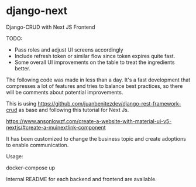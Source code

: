 # django-next
Django-CRUD with Next JS Frontend

TODO:
- Pass roles and adjust UI screens accordingly
- Include refresh token or similar flow since token expires quite fast. 
- Some overall UI improvements on the table to treat the ingredients better. 

The following code was made in less than a day. It's a fast development that compresses a lot of features and tries to balance best practices, so there will be comments about potential improvements.

This is using https://github.com/juanbenitezdev/django-rest-framework-crud as base and following this tutorial for Next Js.

https://www.ansonlowzf.com/create-a-website-with-material-ui-v5-nextjs/#create-a-muinextlink-component

It has been customized to change the business topic and create adoptions to enable communication. 

Usage: 

docker-compose up

Internal README for each backend and frontend are available.
